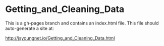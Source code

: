 # Getting_and_Cleaning_Data

This is a gh-pages branch and contains an index.html file.  This file should auto-generate a site at:

http://jsyoungnet.io/Getting_and_Cleaning_Data.html
